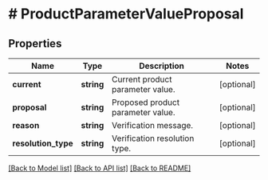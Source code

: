 # # ProductParameterValueProposal

## Properties

Name | Type | Description | Notes
------------ | ------------- | ------------- | -------------
**current** | **string** | Current product parameter value. | [optional]
**proposal** | **string** | Proposed product parameter value. | [optional]
**reason** | **string** | Verification message. | [optional]
**resolution_type** | **string** | Verification resolution type. | [optional]

[[Back to Model list]](../../README.md#models) [[Back to API list]](../../README.md#endpoints) [[Back to README]](../../README.md)
